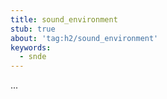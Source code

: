 ```yaml
---
title: sound_environment
stub: true
about: 'tag:h2/sound_environment'
keywords:
  - snde
---
```

...
